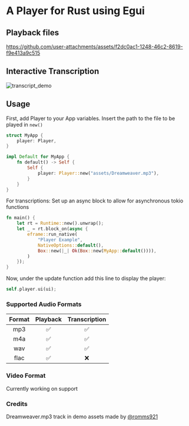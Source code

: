 # A Player for Rust using Egui

## Playback files

https://github.com/user-attachments/assets/f2dc0ac1-1248-46c2-8619-f9e413a9c515

## Interactive Transcription

![transcript_demo](https://github.com/user-attachments/assets/4ebc03fa-229f-4143-a66b-c18395a6ddcc)

## Usage

First, add Player to your App variables. Insert the path to the file to be played in `new()`

```rust
struct MyApp {
    player: Player,
}

impl Default for MyApp {
    fn default() -> Self {
        Self {
            player: Player::new("assets/Dreamweaver.mp3"),
        }
    }
}
```

For transcriptions: Set up an async block to allow for asynchronous tokio functions

```rust
fn main() {
    let rt = Runtime::new().unwrap();
    let _ = rt.block_on(async {
        eframe::run_native(
            "Player Example",
            NativeOptions::default(),
            Box::new(|_| Ok(Box::new(MyApp::default()))),
        )
    });
}
```

Now, under the update function add this line to display the player:

```rust
self.player.ui(ui);
```

### Supported Audio Formats

| Format | Playback | Transcription |
| :----: | :------: | :-----------: |
|  mp3   |    ✅    |      ✅       |
|  m4a   |    ✅    |      ✅       |
|  wav   |    ✅    |      ✅       |
|  flac  |    ✅    |      ❌       |

### Video Format

Currently working on support

### Credits

Dreamweaver.mp3 track in demo assets made by [@romms921](https://github.com/romms921)
